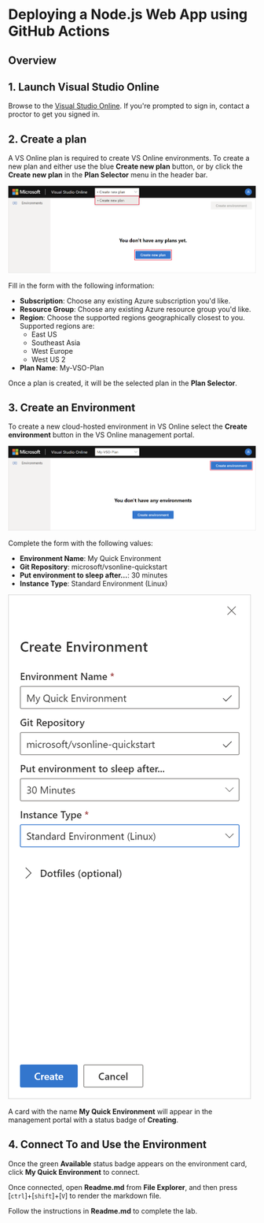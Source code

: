 # Deploying a Node.js Web App using GitHub Actions

## Overview


## 1. Launch Visual Studio Online

Browse to the [Visual Studio Online](https://online.visualstudio.com/environments). If you're prompted to sign in, contact a proctor to get you signed in.

## 2. Create a plan

A VS Online plan is required to create VS Online environments. To create a new plan and either use the blue **Create new plan** button, or by click the **Create new plan** in the **Plan Selector** menu in the header bar.

![Create Visual Studio Online plan](./create-plan-vso-01.png)

Fill in the form with the following information:

- **Subscription**: Choose any existing Azure subscription you'd like.
- **Resource Group**: Choose any existing Azure resource group you'd like.
- **Region**: Choose the supported regions geographically closest to you. Supported regions are:
  - East US
  - Southeast Asia
  - West Europe
  - West US 2
- **Plan Name**: My-VSO-Plan

Once a plan is created, it will be the selected plan in the **Plan Selector**.

## 3. Create an Environment

To create a new cloud-hosted environment in VS Online select the **Create environment** button in the VS Online management portal.

![Create environment in Visual Studio Code](./create-env-vso-01.png)

Complete the form with the following values:

- **Environment Name**: My Quick Environment
- **Git Repository**: microsoft/vsonline-quickstart
- **Put environment to sleep after...**: 30 minutes
- **Instance Type**: Standard Environment (Linux)

![Create environment in Visual Studio Code](./create-quickstart-vso-02.png)

A card with the name **My Quick Environment** will appear in the management portal with a status badge of **Creating**.

## 4. Connect To and Use the Environment

Once the green **Available** status badge appears on the environment card, click **My Quick Environment** to connect.

Once connected, open **Readme.md** from **File Explorer**, and then press [`ctrl`]+[`shift`]+[`V`] to render the markdown file.

Follow the instructions in **Readme.md** to complete the lab.
